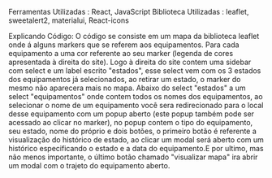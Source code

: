 Ferramentas Utilizadas : React, JavaScript 
Biblioteca Utilizadas : leaflet, sweetalert2, materialui, React-icons

Explicando Código: O código se consiste em um mapa da biblioteca leaflet onde á alguns markers que se referem aos equipamentos. Para cada equipamento a uma cor referente ao seu marker (legenda de cores apresentada à direita do site). Logo à direita do site contem uma sidebar com select e um label escrito "estados", esse select vem com os 3 estados dos equipamentos já selecionados, ao retirar um estado, o marker do mesmo não aparecera mais no mapa. Abaixo do select "estados" a um select "equipamentos" onde contem todos os nomes dos equipamentos, ao selecionar o nome de um equipamento você sera redirecionado para o local desse equipamento com um popup aberto (este popup também pode ser acessado ao clicar no marker), no popup contem o tipo do equipamento, seu estado, nome do próprio e dois botões, o primeiro botão é referente a visualização do histórico de estado, ao clicar um modal será aberto com um histórico especificando o estado e a data do equipamento.E por ultimo, mas não menos importante, o último botão chamado "visualizar mapa" ira abrir um modal com o trajeto do equipamento aberto.
